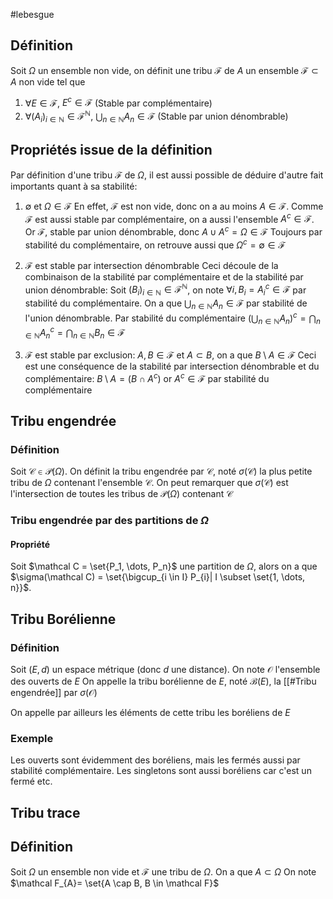 #lebesgue
## Définition
Soit $\Omega$ un ensemble non vide, on définit une tribu $\mathcal{F}$ de $A$ un ensemble $\mathcal{F} \subset A$ non vide tel que
1. $\forall E \in \mathcal F$, $E^{c}\in \mathcal{F}$ (Stable par complémentaire)
2. $\forall (A_i)_{i\in\mathbb N} \in \mathcal{F}^{\mathbb N}$, $\bigcup_{n \in \mathbb N} A_{n}\in \mathcal{F}$ (Stable par union dénombrable)

## Propriétés issue de la définition
Par définition d'une tribu $\mathcal{F}$ de $\Omega$, il est aussi possible de déduire d'autre fait importants quant à sa stabilité:

1. $\emptyset$ et $\Omega \in \mathcal{F}$
	En effet, $\mathcal{F}$ est non vide, donc on a au moins $A \in \mathcal{F}$. Comme $\mathcal{F}$ est aussi stable par complémentaire,
	on a aussi l'ensemble $A^{c}\in \mathcal{F}$. 
	Or $\mathcal{F}$, stable par union dénombrable, donc $A \cup A^{c}= \Omega \in \mathcal F$
	Toujours par stabilité du complémentaire, on retrouve aussi que $\Omega^{c}=\emptyset \in \mathcal{F}$

2. $\mathcal{F}$ est stable par intersection dénombrable
	Ceci découle de la combinaison de la stabilité par complémentaire et de la stabilité par union dénombrable:
	Soit $(B_i)_{i\in \mathbb{N}} \in \mathcal{F}^{\mathbb N}$, on note $\forall i, B_{i}= A_{i}^{c}\in \mathcal{F}$ par stabilité du complémentaire.
	On a que $\bigcup_{n \in \mathbb N} A_{n}\in \mathcal F$ par stabilité de l'union dénombrable.
	Par stabilité du complémentaire $\left(\bigcup_{n \in \mathbb N} A_{n}\right)^{c}= \bigcap_{n \in \mathbb N} A_{n}^{c}= \bigcap_{n \in \mathbb N} B_{n}\in \mathcal F$

3. $\mathcal F$ est stable par exclusion: $A, B \in \mathcal F$ et $A \subset B$, on a que $B \setminus A \in \mathcal F$ 
	Ceci est une conséquence de la stabilité par intersection dénombrable et du complémentaire:
	$B \setminus A = (B \cap A^c)$ or $A^{c}\in \mathcal F$ par stabilité du complémentaire

## Tribu engendrée

### Définition
Soit $\mathcal C \in \mathcal P(\Omega)$. On définit la tribu engendrée par $\mathcal C$, noté $\sigma(\mathcal C)$ la plus petite tribu de $\Omega$ contenant l'ensemble $\mathcal C$.
On peut remarquer que $\sigma(\mathcal C)$ est l'intersection de toutes les tribus de $\mathcal P(\Omega)$ contenant $\mathcal C$

### Tribu engendrée par des partitions de $\Omega$
#### Propriété
Soit $\mathcal C = \set{P_1, \dots, P_n}$ une partition de $\Omega$, alors on a que $\sigma(\mathcal C) = \set{\bigcup_{i \in I} P_{i}| I \subset \set{1, \dots, n}}$.

## Tribu Borélienne
### Définition
Soit $(E, d)$ un espace métrique (donc $d$ une distance). On note $\mathcal O$ l'ensemble des ouverts de $E$
On appelle la tribu borélienne de $E$, noté $\mathcal B(E)$, la [[#Tribu engendrée]] par $\sigma(\mathcal O)$

On appelle par ailleurs les éléments de cette tribu les boréliens de $E$

### Exemple
Les ouverts sont évidemment des boréliens, mais les fermés aussi par stabilité complémentaire.
Les singletons sont aussi boréliens car c'est un fermé
etc.


## Tribu trace
## Définition
Soit $\Omega$ un ensemble non vide et $\mathcal F$ une tribu de $\Omega$. On a que $A \subset \Omega$
On note $\mathcal F_{A}= \set{A \cap B, B \in \mathcal F}$
